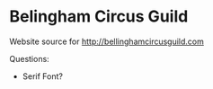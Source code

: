 Belingham Circus Guild
======================


Website source for http://bellinghamcircusguild.com

Questions:

* Serif Font?
